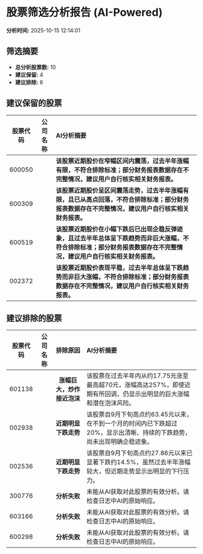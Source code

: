# 股票筛选分析报告 (AI-Powered)

**分析时间:** 2025-10-15 12:14:01

## 筛选摘要

- **总分析股票数:** 10
- **建议保留:** 4
- **建议排除:** 6

## 建议保留的股票

| 股票代码 | 公司名称 | AI分析摘要 |
|:---:|:---:|:---|
| 600050 |  | **该股票近期股价在窄幅区间内震荡，过去半年涨幅有限，不符合排除标准；部分财务报表数据存在不完整情况，建议用户自行核实相关财务报表。** |
| 600309 |  | **该股票近期股价呈区间震荡走势，过去半年涨幅有限，且已从高点回落，不符合排除标准；部分财务报表数据存在不完整情况，建议用户自行核实相关财务报表。** |
| 600519 |  | **该股票近期股价在小幅下跌后已出现企稳反弹迹象，且过去半年总体呈下跌趋势而非巨大涨幅，不符合排除标准；部分财务报表数据存在不完整情况，建议用户自行核实相关财务报表。** |
| 002372 |  | **该股票近期股价表现平稳，过去半年总体呈下跌趋势而非巨大涨幅，不符合排除标准；部分财务报表数据存在不完整情况，建议用户自行核实相关财务报表。** |

## 建议排除的股票

| 股票代码 | 公司名称 | 排除原因 | AI分析摘要 |
|:---:|:---:|:---:|:---|
| 601138 |  | **涨幅巨大，炒作接近泡沫** | 该股票在过去半年内从约17.75元涨至最高超70元，涨幅高达257%，即使近期有所回调，仍显示出明显的巨大涨幅和潜在泡沫风险。 |
| 002938 |  | **近期明显下跌走势** | 该股票自9月下旬高点约63.45元以来，在不到一个月的时间内已下跌超过20%，显示出清晰、持续的下跌趋势，尚未出现明确企稳迹象。 |
| 002536 |  | **近期明显下跌走势** | 该股票自9月下旬高点约27.86元以来已显著下跌约14.5%，虽然过去半年涨幅较大，但近期走势显示出明显的下行压力。 |
| 300776 |  | **分析失败** | 未能从AI获取对此股票的有效分析。请检查日志中AI的原始响应。 |
| 603166 |  | **分析失败** | 未能从AI获取对此股票的有效分析。请检查日志中AI的原始响应。 |
| 600298 |  | **分析失败** | 未能从AI获取对此股票的有效分析。请检查日志中AI的原始响应。 |
